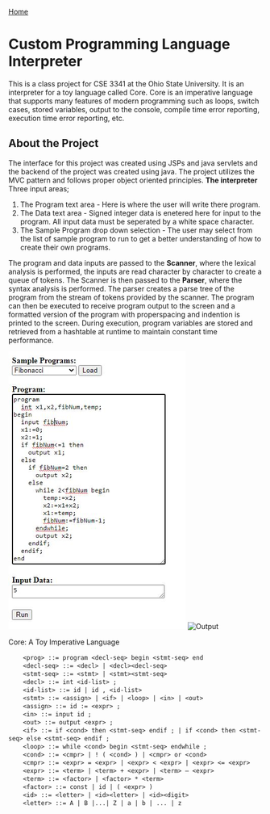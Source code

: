 [Home](https://vanfleet0351.github.io/Kyle-Van-Fleet-Portfolio/)

# Custom Programming Language Interpreter
This is a class project for CSE 3341 at the Ohio State University. It is an interpreter for a toy language called Core. Core is an imperative language that supports many features of modern programming such as loops, switch cases, stored variables, output to the console, compile time error reporting, execution time error reporting, etc. 

## About the Project
The interface for this project was created using JSPs and java servlets and the backend of the project was created using java. The project utilizes the MVC pattern and follows proper object oriented principles.
**The interpreter** Three input areas; 
1. The Program text area - Here is where the user will write there program.
1. The Data text area - Signed integer data is enetered here for input to the program. All input data must be seperated by a white space character.
1. The Sample Program drop down selection - The user may select from the list of sample program to run to get a better understanding of how to create their own programs.

The program and data inputs are passed to the **Scanner**, where the lexical analysis is performed, the inputs are read character by character to create a queue of tokens. The Scanner is then passed to the **Parser**, where the syntax analysis is performed. The parser creates a parse tree of the program from the stream of tokens provided by the scanner. The program can then be executed to receive program output to the screen and a formatted version of the program with properspacing and indention is printed to the screen. During execution, program variables are stored and retrieved from a hashtable at runtime to maintain constant time performance.

![Input](img/GCI-01.JPG)
![Output](img/GCI-92.JPG)

Core: A Toy Imperative Language
```
    <prog> ::= program <decl-seq> begin <stmt-seq> end
    <decl-seq> ::= <decl> | <decl><decl-seq>
    <stmt-seq> ::= <stmt> | <stmt><stmt-seq>
    <decl> ::= int <id-list> ; 
    <id-list> ::= id | id , <id-list> 
    <stmt> ::= <assign> | <if> | <loop> | <in> | <out> 
    <assign> ::= id := <expr> ;
    <in> ::= input id ; 
    <out> ::= output <expr> ; 
    <if> ::= if <cond> then <stmt-seq> endif ; | if <cond> then <stmt-seq> else <stmt-seq> endif ;
    <loop> ::= while <cond> begin <stmt-seq> endwhile ; 
    <cond> ::= <cmpr> | ! ( <cond> ) | <cmpr> or <cond>
    <cmpr> ::= <expr> = <expr> | <expr> < <expr> | <expr> <= <expr>
    <expr> ::= <term> | <term> + <expr> | <term> – <expr>
    <term> ::= <factor> | <factor> * <term>
    <factor> ::= const | id | ( <expr> )
    <id> ::= <letter> | <id><letter> | <id><digit>
    <letter> ::= A | B |...| Z | a | b | ... | z
```
